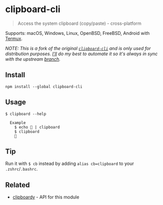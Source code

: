 # clipboard-cli

> Access the system clipboard (copy/paste) - cross-platform

Supports: macOS, Windows, Linux, OpenBSD, FreeBSD, Android with [Termux](https://termux.com).

_NOTE: This is a fork of the original [`clipboard-cli`][0] and is only used for distribution purposes. [I'll][2] do my best to automate it so it's always in sync with the upstream [branch][1]._

## Install

```shell
npm install --global clipboard-cli
```

## Usage

```
$ clipboard --help

  Example
    $ echo 🦄 | clipboard
    $ clipboard
    🦄
```

## Tip

Run it with `$ cb` instead by adding `alias cb=clipboard` to your `.zshrc`/`.bashrc`.

## Related

- [clipboardy](https://github.com/sindresorhus/clipboardy) - API for this module

[0]: https://github.com/sindresorhus/clipboard-cli
[1]: https://github.com/sindresorhus/clipboard-cli/tree/main
[2]: https://4lch4.dev
